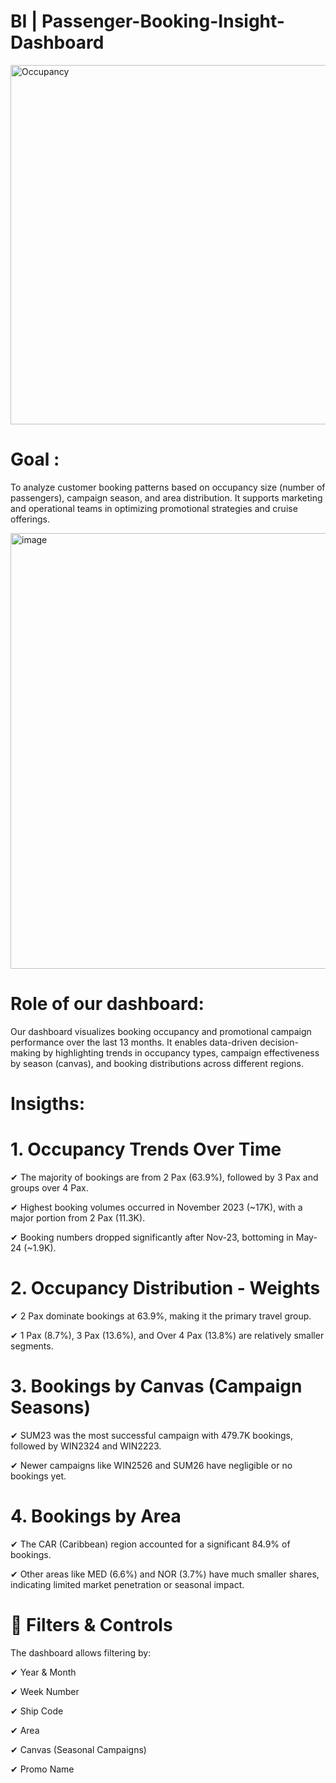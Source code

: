 # BI | Passenger-Booking-Insight-Dashboard

<img width="1155" height="575" alt="Occupancy" src="https://github.com/user-attachments/assets/d91c4cfe-c84d-4d6a-a92a-8ce05eabaecb" />


# Goal : 

To analyze customer booking patterns based on occupancy size (number of passengers), campaign season, and area distribution. It supports marketing and operational teams in optimizing promotional strategies and cruise offerings.

<img width="1296" height="697" alt="image" src="https://github.com/user-attachments/assets/107eb0a2-14bc-4138-a44a-6977c88218af" />

# Role of our dashboard: 

Our dashboard visualizes booking occupancy and promotional campaign performance over the last 13 months. It enables data-driven decision-making by highlighting trends in occupancy types, campaign effectiveness by season (canvas), and booking distributions across different regions.

# Insigths: 

# 1. Occupancy Trends Over Time

✔ The majority of bookings are from 2 Pax (63.9%), followed by 3 Pax and groups over 4 Pax.

✔ Highest booking volumes occurred in November 2023 (~17K), with a major portion from 2 Pax (11.3K).

✔ Booking numbers dropped significantly after Nov-23, bottoming in May-24 (~1.9K).

# 2. Occupancy Distribution - Weights

✔ 2 Pax dominate bookings at 63.9%, making it the primary travel group.

✔ 1 Pax (8.7%), 3 Pax (13.6%), and Over 4 Pax (13.8%) are relatively smaller segments.

# 3. Bookings by Canvas (Campaign Seasons)

✔ SUM23 was the most successful campaign with 479.7K bookings, followed by WIN2324 and WIN2223.

✔ Newer campaigns like WIN2526 and SUM26 have negligible or no bookings yet.

# 4. Bookings by Area

✔ The CAR (Caribbean) region accounted for a significant 84.9% of bookings.

✔ Other areas like MED (6.6%) and NOR (3.7%) have much smaller shares, indicating limited market penetration or seasonal impact.

# 🧩 Filters & Controls

The dashboard allows filtering by:

✔ Year & Month

✔ Week Number

✔ Ship Code

✔ Area

✔ Canvas (Seasonal Campaigns)

✔ Promo Name



